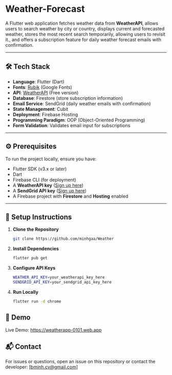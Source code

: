 # Weather-Forecast
A Flutter web application fetches weather data from **WeatherAPI**, allows users to search weather by city or country, displays current and forecasted weather, stores the most recent search temporarily, allowing users to revisit it., and offers a subscription feature for daily weather forecast emails with confirmation.

---

## 🛠 Tech Stack
- **Language**: Flutter (Dart)  
- **Fonts**: [Rubik](https://fonts.google.com/specimen/Rubik) (Google Fonts)  
- **API**: [WeatherAPI](https://www.weatherapi.com) (Free version)  
- **Database**: Firestore (store subscription information)  
- **Email Service**: SendGrid (daily weather emails with confirmation)  
- **State Management**: Cubit  
- **Deployment**: Firebase Hosting  
- **Programming Paradigm**: OOP (Object-Oriented Programming)  
- **Form Validation**: Validates email input for subscriptions  

---

## ⚙️ Prerequisites
To run the project locally, ensure you have:
- Flutter SDK (v3.x or later)  
- Dart  
- Firebase CLI (for deployment)  
- A **WeatherAPI key** ([Sign up here](https://www.weatherapi.com))  
- A **SendGrid API key** ([Sign up here](https://sendgrid.com))  
- A Firebase project with **Firestore** and **Hosting** enabled  

---

## 🚀 Setup Instructions

1. **Clone the Repository**
   ```bash
   git clone https://github.com/minhgaa/Weather

2. **Install Dependencies**
   ```bash
   flutter pub get
3. **Configure API Keys**
   ```bash
   WEATHER_API_KEY=your_weatherapi_key_here
   SENDGRID_API_KEY=your_sendgrid_api_key_here
4. **Run Locally**
   ```bash
   flutter run -d chrome

## 🎥 Demo

Live Demo: https://weatherapp-0101.web.app

## 📬 Contact

For issues or questions, open an issue on this repository or contact the developer:
[bminh.cv@gmail.com]
